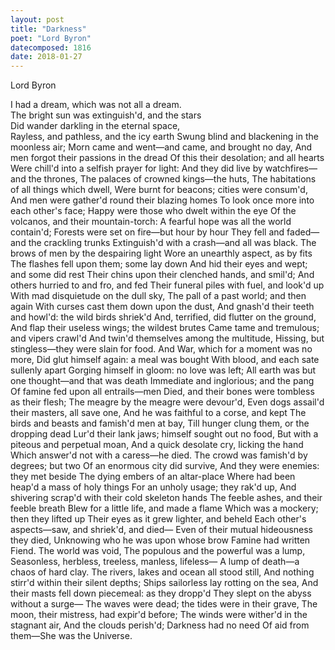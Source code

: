 ```yaml
---
layout: post
title: "Darkness"
poet: "Lord Byron"
datecomposed: 1816
date: 2018-01-27
---
```

Lord Byron

I had a dream, which was not all a dream.  
The bright sun was extinguish'd, and the stars  
Did wander darkling in the eternal space,  
Rayless, and pathless, and the icy earth 
Swung blind and blackening in the moonless air; 
Morn came and went—and came, and brought no day, 
And men forgot their passions in the dread 
Of this their desolation; and all hearts 
Were chill'd into a selfish prayer for light: 
And they did live by watchfires—and the thrones, 
The palaces of crowned kings—the huts, 
The habitations of all things which dwell, 
Were burnt for beacons; cities were consum'd, 
And men were gather'd round their blazing homes 
To look once more into each other's face; 
Happy were those who dwelt within the eye 
Of the volcanos, and their mountain-torch: 
A fearful hope was all the world contain'd; 
Forests were set on fire—but hour by hour 
They fell and faded—and the crackling trunks 
Extinguish'd with a crash—and all was black. 
The brows of men by the despairing light 
Wore an unearthly aspect, as by fits 
The flashes fell upon them; some lay down 
And hid their eyes and wept; and some did rest 
Their chins upon their clenched hands, and smil'd; 
And others hurried to and fro, and fed 
Their funeral piles with fuel, and look'd up 
With mad disquietude on the dull sky, 
The pall of a past world; and then again 
With curses cast them down upon the dust, 
And gnash'd their teeth and howl'd: the wild birds shriek'd 
And, terrified, did flutter on the ground, 
And flap their useless wings; the wildest brutes 
Came tame and tremulous; and vipers crawl'd 
And twin'd themselves among the multitude, 
Hissing, but stingless—they were slain for food. 
And War, which for a moment was no more, 
Did glut himself again: a meal was bought 
With blood, and each sate sullenly apart 
Gorging himself in gloom: no love was left; 
All earth was but one thought—and that was death 
Immediate and inglorious; and the pang 
Of famine fed upon all entrails—men 
Died, and their bones were tombless as their flesh; 
The meagre by the meagre were devour'd, 
Even dogs assail'd their masters, all save one, 
And he was faithful to a corse, and kept 
The birds and beasts and famish'd men at bay, 
Till hunger clung them, or the dropping dead 
Lur'd their lank jaws; himself sought out no food, 
But with a piteous and perpetual moan, 
And a quick desolate cry, licking the hand 
Which answer'd not with a caress—he died. 
The crowd was famish'd by degrees; but two 
Of an enormous city did survive, 
And they were enemies: they met beside 
The dying embers of an altar-place 
Where had been heap'd a mass of holy things 
For an unholy usage; they rak'd up, 
And shivering scrap'd with their cold skeleton hands 
The feeble ashes, and their feeble breath 
Blew for a little life, and made a flame 
Which was a mockery; then they lifted up 
Their eyes as it grew lighter, and beheld 
Each other's aspects—saw, and shriek'd, and died— 
Even of their mutual hideousness they died, 
Unknowing who he was upon whose brow 
Famine had written Fiend. The world was void, 
The populous and the powerful was a lump, 
Seasonless, herbless, treeless, manless, lifeless— 
A lump of death—a chaos of hard clay. 
The rivers, lakes and ocean all stood still, 
And nothing stirr'd within their silent depths; 
Ships sailorless lay rotting on the sea, 
And their masts fell down piecemeal: as they dropp'd 
They slept on the abyss without a surge— 
The waves were dead; the tides were in their grave, 
The moon, their mistress, had expir'd before; 
The winds were wither'd in the stagnant air, 
And the clouds perish'd; Darkness had no need 
Of aid from them—She was the Universe. 
